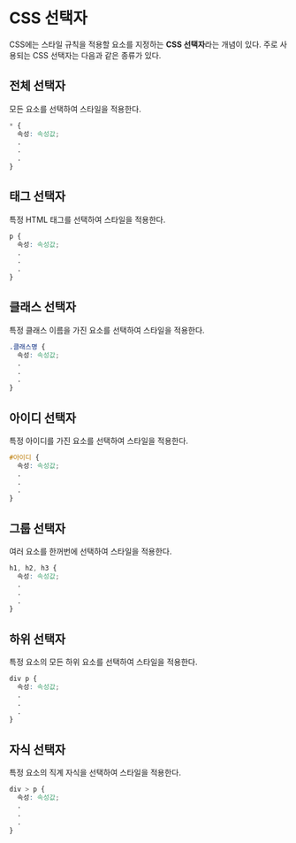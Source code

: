 # CSS 선택자

CSS에는 스타일 규칙을 적용할 요소를 지정하는 **CSS 선택자**라는 개념이 있다. 주로 사용되는 CSS 선택자는 다음과 같은 종류가 있다.

## 전체 선택자

모든 요소를 선택하여 스타일을 적용한다.

```css
* {
  속성: 속성값;
  .
  .
  .
}
```

## 태그 선택자

특정 HTML 태그를 선택하여 스타일을 적용한다.

```css
p {
  속성: 속성값;
  .
  .
  .
}
```

## 클래스 선택자

특정 클래스 이름을 가진 요소를 선택하여 스타일을 적용한다.

```css
.클래스명 {
  속성: 속성값;
  .
  .
  .
}
```

## 아이디 선택자

특정 아이디를 가진 요소를 선택하여 스타일을 적용한다.

```css
#아이디 {
  속성: 속성값;
  .
  .
  .
}
```

## 그룹 선택자

여러 요소를 한꺼번에 선택하여 스타일을 적용한다.

```css
h1, h2, h3 {
  속성: 속성값;
  .
  .
  .
}
```

## 하위 선택자

특정 요소의 모든 하위 요소를 선택하여 스타일을 적용한다.

```css
div p {
  속성: 속성값;
  .
  .
  .
}
```

## 자식 선택자

특정 요소의 직계 자식을 선택하여 스타일을 적용한다.

```css
div > p {
  속성: 속성값;
  .
  .
  .
}
```
